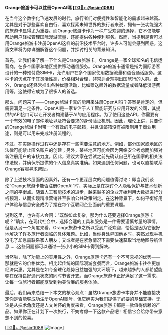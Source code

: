 **Orange旅游卡可以註冊OpenAI嗎 [[TG💪+ @esim1088](https://t.me/s/esim1088)]**

在当今这个数字化飞速发展的时代，旅行者们对便捷性和智能化的需求越来越高。尤其是对于那些喜欢自由行、喜欢探索未知世界的旅行者来说，拥有一张功能强大的旅游卡显得尤为重要。而Orange旅游卡作为一种广受欢迎的选择，它不仅能够帮助用户轻松管理国际漫游流量，还能提供各种便利服务。然而，当提到是否可以用Orange旅游卡注册OpenAI这样的前沿技术平台时，许多人可能会感到困惑。这篇文章将为你详细解答这个问题，并探讨相关的背景知识。

首先，让我们来了解一下什么是Orange旅游卡。Orange是一家全球知名的电信运营商，在多个国家和地区提供移动通信服务。Orange旅游卡通常是指为国际游客设计的一种预付费SIM卡，允许用户在多个国家使用数据流量和语音通话服务。这种卡的优点在于其灵活性高，价格相对合理，非常适合短期出国旅行的人群。此外，Orange还经常推出各种优惠活动，比如赠送额外的数据流量或者降低漫游费用等，这使得它成为了很多人的首选。

那么，问题来了——Orange旅游卡真的能用来注册OpenAI吗？答案是肯定的，但需要满足一定条件。OpenAI是一家专注于人工智能研究与应用开发的公司，其提供的API接口可以让开发者构建基于AI的应用程序。为了使用这些API，你需要有一个有效的电子邮件地址以及符合要求的身份验证机制。因此，理论上讲，只要你的Orange旅游卡附带一个有效的电子邮箱，并且该邮箱没有被限制用于商业用途，则是可以用来完成注册流程的。

不过，在实际操作过程中还是存在一些需要注意的地方。例如，部分国家或地区的法律可能禁止匿名账户的创建；另外，某些地区可能会因为网络安全考虑而加强对新注册用户的审核力度。因此，建议大家在尝试之前先确认自己所在国家的相关法律法规，并确保所提供的个人信息真实准确。如果遇到任何问题，也可以直接联系Orange客服寻求帮助。

除了上述技术层面的因素外，还有一个更深层次的问题值得讨论：即当我们谈论“Orange旅游卡能否注册OpenAI”时，实际上是在探讨个人隐私保护与技术创新之间的平衡点。随着人工智能技术的进步，越来越多的企业开始利用大数据进行分析预测，从而实现精准营销甚至影响公共政策制定。在这种背景下，如何平衡好用户体验与信息安全成为了摆在每个互联网企业面前的重要课题。

说到这里，也许有人会问：“既然如此复杂，那为什么还要选择Orange旅游卡呢？”确实，在现代社会中，选择合适的工具和服务是一件需要谨慎考量的事情。但是从另一个角度来看，Orange旅游卡之所以受到广泛欢迎，恰恰是因为它很好地解决了许多旅行者面临的具体难题。比如，当你身处异国他乡时，突然发现手机没电了却急需联系家人朋友；又或者是在紧急情况下需要快速获取当地地图导航信息……这些问题都可以通过一张小小的SIM卡得到解决。

当然啦，除了功能上的实用性之外，Orange旅游卡还有一个不可忽视的优势——那就是它的价格优势。相比起传统的国际漫游套餐而言，Orange旅游卡往往更加经济实惠。尤其是在如今全球化趋势日益加强的大环境下，越来越多的人都希望能够在保持良好通讯状态的同时节省开支。而Orange旅游卡正好满足了这一需求，让每一位旅行者都能享受到物美价廉的服务体验。

最后，我们再来总结一下本文的核心观点：虽然Orange旅游卡本身并不能直接决定你是否能够成功注册OpenAI账号，但它确实为我们提供了必要的基础支持。无论是从技术角度还是人文关怀的角度来看，Orange旅游卡都是一款值得信赖的产品。如果你正在计划下一次旅行，不妨考虑一下这款产品吧！相信它会给你带来意想不到的惊喜。

[[TG💪+ @esim1088](https://t.me/s/esim1088) ![Image](https://i.postimg.cc/4NQfJmqS/Snipaste-2025-05-13-00-14-12.png)]